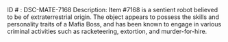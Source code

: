 ID # : DSC-MATE-7168
Description: Item #7168 is a sentient robot believed to be of extraterrestrial origin. The object appears to possess the skills and personality traits of a Mafia Boss, and has been known to engage in various criminal activities such as racketeering, extortion, and murder-for-hire.